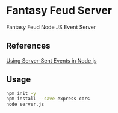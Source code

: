 # Fantasy Feud Server
Fantasy Feud Node JS Event Server

## References
[Using Server-Sent Events in Node.js](https://www.digitalocean.com/community/tutorials/nodejs-server-sent-events-build-realtime-app)

## Usage
```bash
npm init -y
npm install --save express cors
node server.js
```